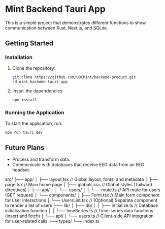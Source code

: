 # Mint Backend Tauri App

This is a simple project that demonstrates different functions to show communication between Rust, Next.js, and SQLite.

## Getting Started

### Installation

1. Clone the repository:
    ```sh
    git clone https://github.com/UBCMint/backend-product.git
    cd mint-backend-tauri-app
    ```

2. Install the dependencies:
    ```sh
    npm install
    ```

### Running the Application

To start the application, run:
```sh
npm run tauri dev
```

## Future Plans

- Process and transform data.
- Communicate with databases that receive EEG data from an EEG headset.

src/
├── app/
│   ├── layout.tsx              // Global layout, fonts, and metadata
│   ├── page.tsx                // Main home page
│   ├── globals.css             // Global styles (Tailwind directives)
│   ├── api/
│   │   └── users/
│   │       └── route.ts        // API route for users (GET request)
│   └── components/
│       ├── Form.tsx            // Main form component for user interactions
│       └── UsersList.tsx       // (Optional) Separate component to render a list of users
├── lib/
│   ├── db/
│   │   ├── initialize.ts       // Database initialization function
│   │   └── timeSeries.ts       // Time-series data functions (insert and fetch)
│   └── api/
│       └── users.ts           // Client-side API integration for user-related calls
└── types/
    └── index.ts   